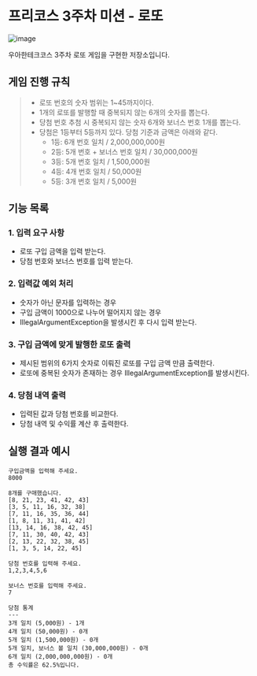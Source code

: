 # 프리코스 3주차 미션 - 로또
![image](https://ci5.googleusercontent.com/proxy/iPspE6mKRjJI5nLDS3MsfeU3X-g2tcPmpINSQngf2ybS3cwWzpA_NuHsoZtKWQCD8TRQS5tFyVIww6TpU5KqdvJOzLruwZo6=s0-d-e1-ft#https://apply.techcourse.co.kr/assets/mail/header.jpg)

우아한테크코스 3주차 로또 게임을 구현한 저장소입니다.






## 게임 진행 규칙
>- 로또 번호의 숫자 범위는 1~45까지이다.
>- 1개의 로또를 발행할 때 중복되지 않는 6개의 숫자를 뽑는다.
>- 당첨 번호 추첨 시 중복되지 않는 숫자 6개와 보너스 번호 1개를 뽑는다.
>- 당첨은 1등부터 5등까지 있다. 당첨 기준과 금액은 아래와 같다.
>    - 1등: 6개 번호 일치 / 2,000,000,000원
>    - 2등: 5개 번호 + 보너스 번호 일치 / 30,000,000원
>    - 3등: 5개 번호 일치 / 1,500,000원
>    - 4등: 4개 번호 일치 / 50,000원
>    - 5등: 3개 번호 일치 / 5,000원




   

## 기능 목록
### 1. 입력 요구 사항
- 로또 구입 금액을 입력 받는다.
- 당첨 번호와 보너스 번호를 입력 받는다.

### 2. 입력값 예외 처리
- 숫자가 아닌 문자를 입력하는 경우
- 구입 금액이 1000으로 나누어 떨어지지 않는 경우
- IllegalArgumentException을 발생시킨 후 다시 입력 받는다.

### 3. 구입 금액에 맞게 발행한 로또 출력
- 제시된 범위의 6가지 숫자로 이뤄진 로또를 구입 금액 만큼 출력한다.
- 로또에 중복된 숫자가 존재하는 경우 IllegalArgumentException를 발생시킨다.

### 4. 당첨 내역 출력
- 입력된 값과 당첨 번호를 비교한다.
- 당첨 내역 및 수익률 계산 후 출력한다.






## 실행 결과 예시
```
구입금액을 입력해 주세요.
8000

8개를 구매했습니다.
[8, 21, 23, 41, 42, 43]
[3, 5, 11, 16, 32, 38]
[7, 11, 16, 35, 36, 44]
[1, 8, 11, 31, 41, 42]
[13, 14, 16, 38, 42, 45]
[7, 11, 30, 40, 42, 43]
[2, 13, 22, 32, 38, 45]
[1, 3, 5, 14, 22, 45]

당첨 번호를 입력해 주세요.
1,2,3,4,5,6

보너스 번호를 입력해 주세요.
7

당첨 통계
---
3개 일치 (5,000원) - 1개
4개 일치 (50,000원) - 0개
5개 일치 (1,500,000원) - 0개
5개 일치, 보너스 볼 일치 (30,000,000원) - 0개
6개 일치 (2,000,000,000원) - 0개
총 수익률은 62.5%입니다.